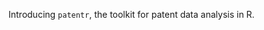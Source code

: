 
<!-- README.md is generated from README.Rmd. Please edit that file -->
Introducing `patentr`, the toolkit for patent data analysis in R.
